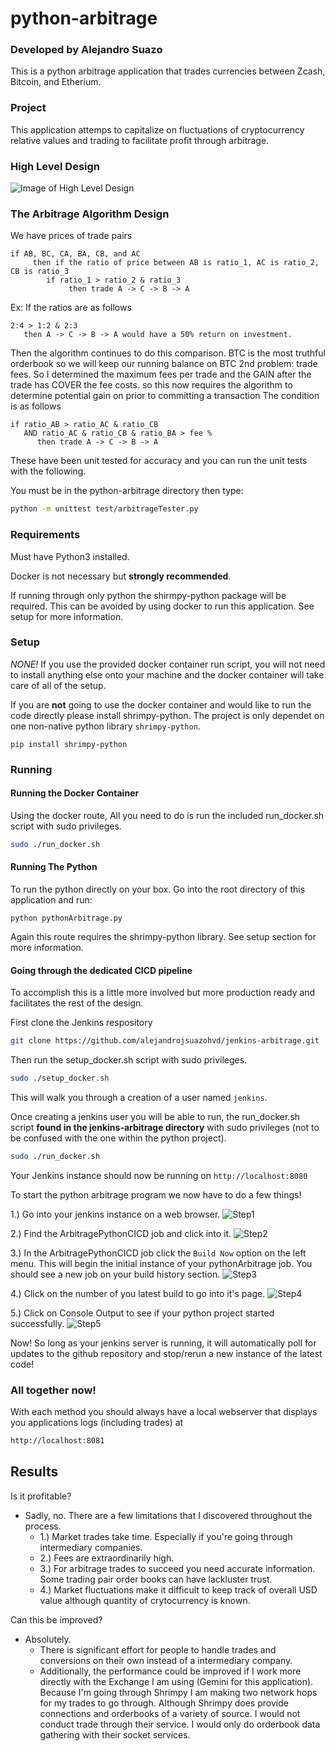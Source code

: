 # python-arbitrage
### Developed by Alejandro Suazo
This is a python arbitrage application that trades currencies between Zcash, Bitcoin, and Etherium.

### Project
This application attemps to capitalize on fluctuations of cryptocurrency relative values and trading to facilitate profit through arbitrage.
 
### High Level Design
![Image of High Level Design](https://drive.google.com/uc?export=download&id=1cwRVs0sIHR3WCb2rPSTTJA3GPxfw--0e)

### The Arbitrage Algorithm Design
We have prices of trade pairs
```
if AB, BC, CA, BA, CB, and AC
     then if the ratio of price between AB is ratio_1, AC is ratio_2, CB is ratio_3
        if ratio_1 > ratio_2 & ratio_3
             then trade A -> C -> B -> A
```
Ex: If the ratios are as follows
```    
2:4 > 1:2 & 2:3
   then A -> C -> B -> A would have a 50% return on investment.
``` 

Then the algorithm continues to do this comparison. BTC is the most truthful orderbook so we will keep our running balance on BTC
2nd problem: trade fees.
So I determined the maximum fees per trade and the GAIN after the trade has COVER the fee costs.
so this now requires the algorithm to determine potential gain on prior to committing a transaction
The condition is as follows
```
if ratio_AB > ratio_AC & ratio_CB
   AND ratio_AC & ratio_CB & ratio_BA > fee %
      then trade A -> C -> B -> A
```

These have been unit tested for accuracy and you can run the unit tests with the following.

You must be in the python-arbitrage directory then type: 
```bash
python -m unittest test/arbitrageTester.py 
``` 

### Requirements
Must have Python3 installed.

Docker is not necessary but **strongly recommended**.

If running through only python the shirmpy-python package will be required. This can be avoided by using docker to run this application. See setup for more information.


### Setup
_NONE!_ If you use the provided docker container run script, you will not need to install anything else onto your machine and the docker container will take care of all of the setup.

If you are **not** going to use the docker container and would like to run the code directly please install shrimpy-python. The project is only dependet on one non-native python library `shrimpy-python`.
```
pip install shrimpy-python
```

### Running
#### Running the Docker Container
Using the docker route,
All you need to do is run the included run_docker.sh script with sudo privileges.
```bash
sudo ./run_docker.sh
```
#### Running The Python
To run the python directly on your box. Go into the root directory of this application and run: 
```
python pythonArbitrage.py
```
Again this route requires the shrimpy-python library. See setup section for more information.
#### Going through the dedicated CICD pipeline
To accomplish this is a little more involved but more production ready and facilitates the rest of the design.

First clone the Jenkins respository 
```bash
git clone https://github.com/alejandrojsuazohvd/jenkins-arbitrage.git
```

Then run the setup_docker.sh script with sudo privileges.
```bash
sudo ./setup_docker.sh
```
This will walk you through a creation of a user named `jenkins`.

Once creating a jenkins user you will be able to run, the run_docker.sh script **found in the jenkins-arbitrage directory** with sudo privileges (not to be confused with the one within the python project).
```bash
sudo ./run_docker.sh
```
Your Jenkins instance should now be running on `http://localhost:8080`

To start the python arbitrage program we now have to do a few things!

1.) Go into your jenkins instance on a web browser.
![Step1](https://drive.google.com/uc?export=download&id=1sJLSdeNkr46yYbsb10IXonBikIMZolyy)

2.) Find the ArbitragePythonCICD job and click into it.
![Step2](https://drive.google.com/uc?export=download&id=195tg9UAVV4Kk7NWQSHwXO5yFuhcvhyJe)

3.) In the ArbitragePythonCICD job click the `Build Now` option on the left menu. This will begin the initial instance of your pythonArbitrage job. You should see a new job on your build history section.
![Step3](https://drive.google.com/uc?export=download&id=18W9E65SOxlUdylPo5S18K8I4Jz1dWRsv)

4.) Click on the number of you latest build to go into it's page.
![Step4](https://drive.google.com/uc?export=download&id=1BiMbbPjz41dL8A92ASblMmAYAm333uXd)

5.) Click on Console Output to see if your python project started successfully.
![Step5](https://drive.google.com/uc?export=download&id=1IB2AMGYvHp1KA6dFqI-RrT22GyxjS5KP)

Now! So long as your jenkins server is running, it will automatically poll for updates to the github repository and stop/rerun a new instance of the latest code! 

### All together now!
With each method you should always have a local webserver that displays you applications logs (including trades) at 
```bash
http://localhost:8081
```

## Results
Is it profitable? 
- Sadly, no. There are a few limitations that I discovered throughout the process. 
    - 1.) Market trades take time. Especially if you're going through intermediary companies.
    - 2.) Fees are extraordinarily high.
    - 3.) For arbitrage trades to succeed you need accurate information. Some trading pair order books can have lackluster trust. 
    - 4.) Market fluctuations make it difficult to keep track of overall USD value although quantity of crytocurrency is known.
    
Can this be improved?
- Absolutely. 
    - There is significant effort for people to handle trades and conversions on their own instead of a intermediary company.
    - Additionally, the performance could be improved if I work more directly with the Exchange I am using (Gemini for this application). Because I'm going through Shrimpy I am making two network hops for my trades to go through. Although Shrimpy does provide connections and orderbooks of a variety of source. I would not conduct trade through their service. I would only do orderbook data gathering with their socket services.  
  
